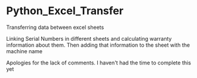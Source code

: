 # Python_Excel_Transfer
Transferring data between excel sheets


Linking Serial Numbers in different sheets and calculating warranty information about them. 
Then adding that information to the sheet with the machine name

Apologies for the lack of comments. I haven't had the time to complete this yet
